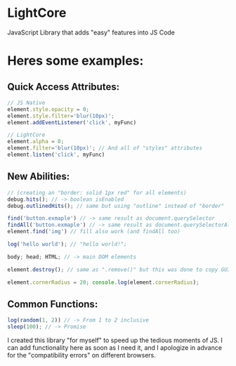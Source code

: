 # LightCore
JavaScript Library that adds "easy" features into JS Code

# Heres some examples:
## Quick Access Attributes:
```js
// JS Native
element.style.opacity = 0;
element.style.filter='blur(10px)';
element.addEventListener('click', myFunc)

// LightCore
element.alpha = 0;
element.filter='blur(10px)'; // And all of "styles" attributes
element.listen('click', myFunc)
```
## New Abilities:
```js
// (creating an "border: solid 1px red" for all elements)
debug.hits(); // -> boolean isEnabled
debug.outlinedHits(); // same but using "outline" instead of "border"

find('button.exmaple') // -> same result as document.querySelector 
findAll('button.exmaple') // -> same result as document.querySelectorAll
element.find('img') // fill also work (and findAll too)

log('hello world'); // "hello world!";

body; head; HTML; // -> main DOM elements

element.destroy(); // same as ".remove()" but this was done to copy GUI commands to Java, Python so as not to get confused.

element.cornerRadius = 20; console.log(element.cornerRadius);
```
## Common Functions:
```js
log(random(1, 2)) // -> From 1 to 2 inclusive
sleep(100); // -> Promise
```


I created this library "for myself" to speed up the tedious moments of JS. I can add functionality here as soon as I need it, and I apologize in advance for the "compatibility errors" on different browsers.
